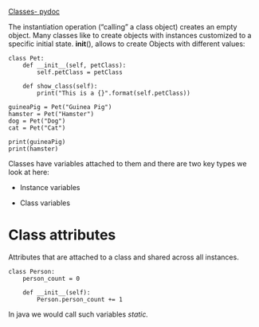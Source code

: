 [Classes- pydoc](https://docs.python.org/3/tutorial/classes.html)

The instantiation operation (“calling” a class object) creates an empty object. Many classes like to
create objects with instances customized to a specific initial state.
__init__(), allows to create Objects with different values:

```
class Pet:
    def __init__(self, petClass):
        self.petClass = petClass
    
    def show_class(self):
        print("This is a {}".format(self.petClass))

guineaPig = Pet("Guinea Pig")
hamster = Pet("Hamster")
dog = Pet("Dog")
cat = Pet("Cat")

print(guineaPig)
print(hamster)
```
Classes have variables attached to them and there are two key types we look at here:

- Instance variables

- Class variables

# Class attributes

Attributes that are attached to a class and shared across all instances.
```
class Person:
    person_count = 0
    
    def __init__(self):
        Person.person_count += 1
```
In java we would call such variables *static.*

